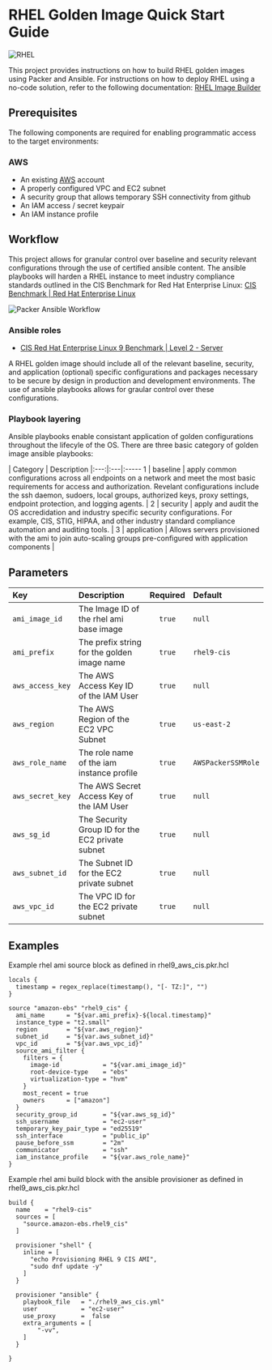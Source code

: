 # RHEL Golden Image Quick Start Guide

![RHEL](https://github.com/atriumgrid/knowledge-base/blob/dev/rhel.drawio.png)

This project provides instructions on how to build RHEL golden images using Packer and Ansible. For instructions on how to deploy RHEL using a no-code solution, refer to the following documentation: [RHEL Image Builder](https://www.redhat.com/en/topics/linux/what-is-an-image-builder)

## Prerequisites
The following components are required for enabling programmatic access to the target environments:

### AWS

- An existing [AWS](https://aws.amazon.com/) account
- A properly configured VPC and EC2 subnet
- A security group that allows temporary SSH connectivity from github
- An IAM access / secret keypair
- An IAM instance profile

## Workflow
This project allows for granular control over baseline and security relevant configurations through the use of certified ansible content. The ansible playbooks will harden a RHEL instance to meet industry compliance standards outlined in the CIS Benchmark for Red Hat Enterprise Linux:
[CIS Benchmark | Red Hat Enterprise Linux](https://www.cisecurity.org/benchmark/red_hat_linux)

![Packer Ansible Workflow](https://github.com/atriumgrid/knowledge-base/blob/dev/packer-ansible.drawio.png)

### Ansible roles
- [CIS Red Hat Enterprise Linux 9 Benchmark | Level 2 - Server](https://github.com/RedHatOfficial/ansible-role-rhel9-cis)

A RHEL golden image should include all of the relevant baseline, security, and application (optional) specific configurations and packages necessary to be secure by design in production and development environments. The use of ansible playbooks allows for graular control over these configurations.

### Playbook layering
Ansible playbooks enable consistant application of golden configurations throughout the lifecyle of the OS. There are three basic category of golden image ansible playbooks:

  |  Category | Description
|:---:|:---|:-----
1 | baseline | apply common configurations across all endpoints on a network and meet the most basic requirements for access and authorization. Revelant configurations include the ssh daemon, sudoers, local groups, authorized keys, 
proxy settings, endpoint protection, and logging agents. |
2 | security | apply and audit the OS accredidation and industry specific security configurations. For example, CIS, STIG, HIPAA, and other industry standard compliance automation and auditing tools. |
3 | application | Allows servers provisioned with the ami to join auto-scaling groups pre-configured with application components |

## Parameters
Key | Description | Required | Default
:---|:-----|:--------:|:-----------
`ami_image_id` | The Image ID of the rhel ami base image| `true` | `null`
`ami_prefix` | The prefix string for the golden image name | `true` | `rhel9-cis`
`aws_access_key` | The AWS Access Key ID of the IAM User  | `true` | `null`
`aws_region` | The AWS Region of the EC2 VPC Subnet | `true` | `us-east-2`
`aws_role_name` | The role name of the iam instance profile | `true` | `AWSPackerSSMRole`
`aws_secret_key` | The AWS Secret Access Key of the IAM User  | `true` | `null`
`aws_sg_id` | The Security Group ID for the EC2 private subnet | `true` | `null`
`aws_subnet_id` | The Subnet ID for the EC2 private subnet | `true` | `null`
`aws_vpc_id`| The VPC ID for the EC2 private subnet | `true` | `null`

## Examples
Example rhel ami source block as defined in rhel9_aws_cis.pkr.hcl
```hcl
locals {
  timestamp = regex_replace(timestamp(), "[- TZ:]", "")
}

source "amazon-ebs" "rhel9_cis" {
  ami_name      = "${var.ami_prefix}-${local.timestamp}"
  instance_type = "t2.small"
  region        = "${var.aws_region}"
  subnet_id     = "${var.aws_subnet_id}"
  vpc_id        = "${var.aws_vpc_id}"
  source_ami_filter {
    filters = {
      image-id            = "${var.ami_image_id}"
      root-device-type    = "ebs"
      virtualization-type = "hvm"
    }
    most_recent = true
    owners      = ["amazon"]
  }
  security_group_id       = "${var.aws_sg_id}"
  ssh_username            = "ec2-user"
  temporary_key_pair_type = "ed25519"
  ssh_interface           = "public_ip"
  pause_before_ssm        = "2m"
  communicator            = "ssh"
  iam_instance_profile    = "${var.aws_role_name}"
}
```
Example rhel ami build block with the ansible provisioner as defined in rhel9_aws_cis.pkr.hcl
```hcl
build {
  name    = "rhel9-cis"
  sources = [
    "source.amazon-ebs.rhel9_cis"
  ]

  provisioner "shell" {
    inline = [
      "echo Provisioning RHEL 9 CIS AMI",
      "sudo dnf update -y"
    ]
  }

  provisioner "ansible" {
    playbook_file   = "./rhel9_aws_cis.yml"
    user            = "ec2-user"
    use_proxy       =  false
    extra_arguments = [ 
        "-vv",
    ]
  }

}
```